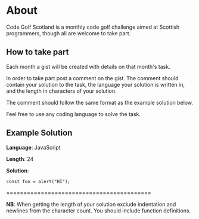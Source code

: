 # About

Code Golf Scotland is a monthly code golf challenge aimed at Scottish programmers, though all are welcome to take part.

## How to take part

Each month a gist will be created with details on that month's task.

In order to take part post a comment on the gist. The comment should contain your solution to the task,
the language your solution is written in, and the length in characters of your solution.

The comment should follow the same format as the example solution below.

Feel free to use any coding language to solve the task.

## Example Solution


__Language__: JavaScript

__Length__: 24

__Solution__:

    const foo = alert("HI");

==========================================

__NB__: When getting the length of your solution exclude indentation and newlines from the character count. You should include function definitions.

